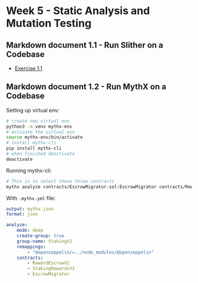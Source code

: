 # Week 5 - Static Analysis and Mutation Testing

## Markdown document 1.1 - Run Slither on a Codebase

- [Exercise 1.1](./slither.md)

## Markdown document 1.2 - Run MythX on a Codebase

Setting up virtual env:
```bash
# create new virtual env
python3 -m venv mythx-env
# activate the virtual evn
source mythx-env/bin/activate
# install mythx-cli
pip install mythx-cli
# when finished deactivate
deactivate
```

Running mythx-cli:
```bash
# This is to select these three contracts
mythx analyze contracts/EscrowMigrator.sol:EscrowMigrator contracts/RewardEscrowV2.sol:RewardEscrowV2 contracts/StakingRewardsV2.sol:StakingRewardsV2
```

With `.mythx.yml` file:
```yml
output: mythx.json
format: json

analyze:
    mode: deep
    create-group: true
    group-name: StakingV2
    remappings:
        - "@openzeppelin/=../node_modules/@openzeppelin"
    contracts:
        - RewardEscrowV2
        - StakingRewardsV2
        - EscrowMigrator
```

